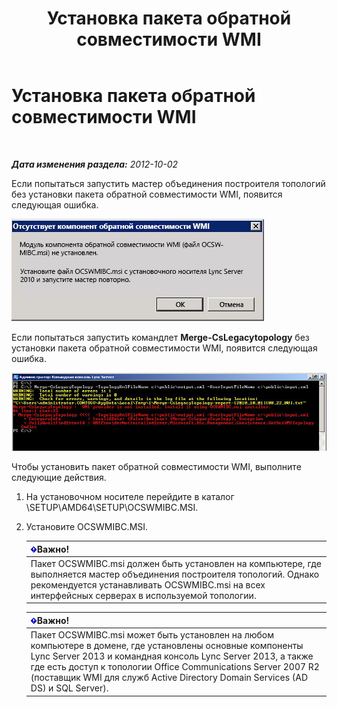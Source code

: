 ﻿---
title: Установка пакета обратной совместимости WMI
TOCTitle: Установка пакета обратной совместимости WMI
ms:assetid: 38797fbd-06a0-4008-b099-158e7b5d7703
ms:mtpsurl: https://technet.microsoft.com/ru-ru/library/JJ204816(v=OCS.15)
ms:contentKeyID: 49309453
ms.date: 05/19/2016
mtps_version: v=OCS.15
ms.translationtype: HT
---

# Установка пакета обратной совместимости WMI

 

_**Дата изменения раздела:** 2012-10-02_

Если попытаться запустить мастер объединения построителя топологий без установки пакета обратной совместимости WMI, появится следующая ошибка.

![Сообщение об ошибке WMI](images/JJ204816.a007d2f2-fc85-430c-91eb-382b032469af(OCS.15).jpg "Сообщение об ошибке WMI")

Если попытаться запустить командлет **Merge-CsLegacytopology** без установки пакета обратной совместимости WMI, появится следующая ошибка.

![Ошибка в поставщике WMI Windows PowerShell](images/JJ204816.c510824e-1807-4c7e-bb28-c6cfea2eac1d(OCS.15).jpg "Ошибка в поставщике WMI Windows PowerShell")

Чтобы установить пакет обратной совместимости WMI, выполните следующие действия.

1.  На установочном носителе перейдите в каталог \\SETUP\\AMD64\\SETUP\\OCSWMIBC.MSI.

2.  Установите OCSWMIBC.MSI.
    
    <table>
    <thead>
    <tr class="header">
    <th><img src="images/JJ618369.important(OCS.15).gif" title="important" alt="important" />Важно!</th>
    </tr>
    </thead>
    <tbody>
    <tr class="odd">
    <td>Пакет OCSWMIBC.msi должен быть установлен на компьютере, где выполняется мастер объединения построителя топологий. Однако рекомендуется устанавливать OCSWMIBC.msi на всех интерфейсных серверах в используемой топологии.</td>
    </tr>
    </tbody>
    </table>
    
    <table>
    <thead>
    <tr class="header">
    <th><img src="images/JJ618369.important(OCS.15).gif" title="important" alt="important" />Важно!</th>
    </tr>
    </thead>
    <tbody>
    <tr class="odd">
    <td>Пакет OCSWMIBC.msi может быть установлен на любом компьютере в домене, где установлены основные компоненты Lync Server 2013 и командная консоль Lync Server 2013, а также где есть доступ к топологии Office Communications Server 2007 R2 (поставщик WMI для служб Active Directory Domain Services (AD DS) и SQL Server).</td>
    </tr>
    </tbody>
    </table>

